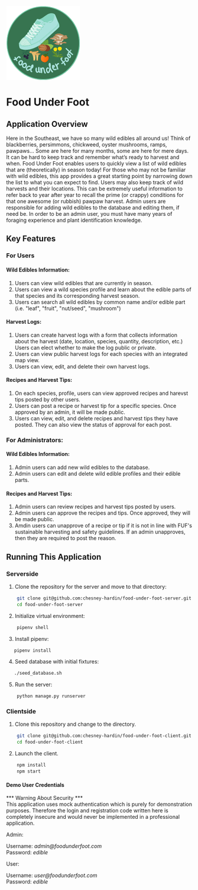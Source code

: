 <img src="https://github.com/chesney-hardin/food-under-foot-client/blob/main/Copy%20of%20food%20under%20foot.png" alt="Logo" width="200" height="200"> 

# Food Under Foot 

## Application Overview

Here in the Southeast, we have so many wild edibles all around us! Think of blackberries, persimmons, chickweed, oyster mushrooms, ramps, pawpaws… Some are here for many months, some are here for mere days. It can be hard to keep track and remember what’s ready to harvest and when. Food Under Foot enables users to quickly view a list of wild edibles that are (theoretically) in season today! 
For those who may not be familiar with wild edibles, this app provides a great starting point by narrowing down the list to what you can expect to find.  Users may also keep track of wild harvests and their locations. This can be extremely useful information to refer back to year after year to recall the prime (or crappy) conditions for that one awesome (or rubbish) pawpaw harvest. 
Admin users are responsible for adding wild edibles to the database and editing them, if need be. In order to be an admin user, you must have many years of foraging experience and plant identification knowledge.

## Key Features 
### For Users
#### Wild Edibles Information:
<ol>
    <li> Users can view wild edibles that are currently in season.</li>
    <li>Users can view a wild species profile and learn about the edible parts of that species and its corresponding harvest season.</li>
    <li>Users can search all wild edibles by common name and/or edible part (i.e. "leaf", "fruit", "nut/seed", "mushroom")</li>
</ol>

#### Harvest Logs:
<ol>
    <li>Users can create harvest logs with a form that collects information about the harvest (date, location, species, quantity, description, etc.) Users can elect whether to make the log public or private.</li>
    <li>Users can view public harvest logs for each species with an integrated map view.</li>
    <li>Users can view, edit, and delete their own harvest logs.</li>
</ol>

#### Recipes and Harvest Tips:
<ol>
    <li>On each species, profile, users can view approved recipes and harevst tips posted by other users.</li>
    <li>Users can post a recipe or harvest tip for a specific species. Once approved by an admin, it will be made public.</li>
    <li>Users can view, edit, and delete recipes and harvest tips they have posted. They can also view the status of approval for each post.</li>
</ol>

### For Administrators:
#### Wild Edibles Information:
<ol>
    <li>Admin users can add new wild edibles to the database.</li>
    <li>Admin users can edit and delete wild edible profiles and their edible parts.</li>
</ol>

#### Recipes and Harvest Tips:
<ol>
    <li>Admin users can review recipes and harvest tips posted by users.</li>
    <li>Admin users can approve the recipes and tips. Once approved, they will be made public.</li>
    <li>Amdin users can unapprove of a recipe or tip if it is not in line with FUF's sustainable harvesting and safety guidelines. If an admin unapproves, then they are required to post the reason.</li>
</ol>

## Running This Application
### Serverside
1. Clone the repository for the server and move to that directory:
```sh
    git clone git@github.com:chesney-hardin/food-under-foot-server.git
    cd food-under-foot-server
```
2. Initialize virtual environment:
```sh
    pipenv shell
```
3. Install pipenv:
 ```sh
    pipenv install
```
4. Seed database with initial fixtures:
 ```sh
    ./seed_database.sh
```
5. Run the server:
```sh
    python manage.py runserver
```
### Clientside
1. Clone this repository and change to the directory.
```sh
    git clone git@github.com:chesney-hardin/food-under-foot-client.git
    cd food-under-foot-client
```
2. Launch the client.
```sh
    npm install
    npm start
```

#### Demo User Credentials

*** Warning About Security *** </br>
This application uses mock authentication which is purely for demonstration purposes. Therefore the login and registration code written here is completely insecure and would never be implemented in a professional application.

Admin:
<p>
Username: <i>admin@foodunderfoot.com</i>
<br>
Password: <i>edible</i>
</p>

User:
<p>
Username: <i>user@foodunderfoot.com</i>
<br>
Password: <i>edible</i>
</p>


